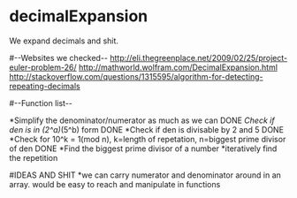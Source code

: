 # decimalExpansion
We expand decimals and shit.

#--Websites we checked--
http://eli.thegreenplace.net/2009/02/25/project-euler-problem-26/
http://mathworld.wolfram.com/DecimalExpansion.html
http://stackoverflow.com/questions/1315595/algorithm-for-detecting-repeating-decimals

#--Function list--

*Simplify the denominator/numerator as much as we can
DONE *Check if den is in (2^a)*(5^b) form
DONE *Check if den is divisable by 2 and 5
DONE *Check for 10^k = 1(mod n), k=length of repetation, n=biggest prime divisor of den
DONE *Find the biggest prime divisor of a number
*iteratively find the repetition

#IDEAS AND SHIT
*we can carry numerator and denominator around in an array. would be easy to reach and manipulate in functions
